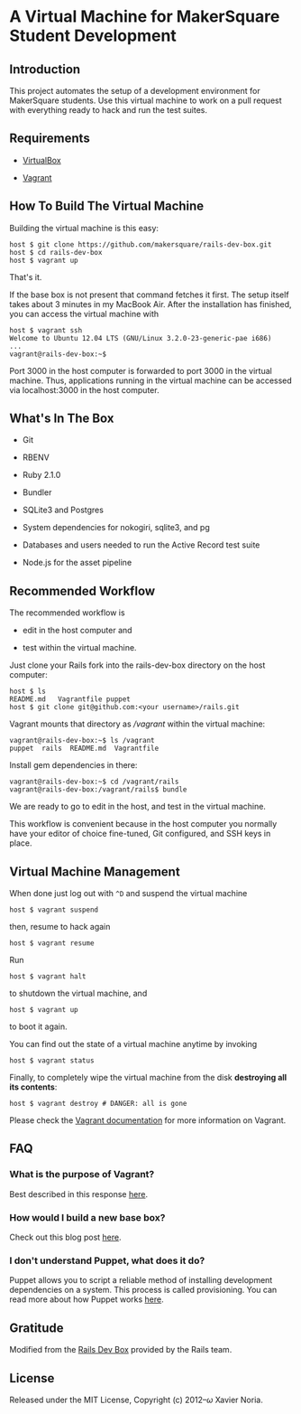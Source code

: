 # A Virtual Machine for MakerSquare Student Development

## Introduction

This project automates the setup of a development environment for MakerSquare students. Use this virtual machine to work on a pull request with everything ready to hack and run the test suites.


## Requirements

* [VirtualBox](https://www.virtualbox.org)

* [Vagrant](http://vagrantup.com)

## How To Build The Virtual Machine

Building the virtual machine is this easy:

    host $ git clone https://github.com/makersquare/rails-dev-box.git
    host $ cd rails-dev-box
    host $ vagrant up

That's it.

If the base box is not present that command fetches it first. The setup itself takes about 3 minutes in my MacBook Air. After the installation has finished, you can access the virtual machine with

    host $ vagrant ssh
    Welcome to Ubuntu 12.04 LTS (GNU/Linux 3.2.0-23-generic-pae i686)
    ...
    vagrant@rails-dev-box:~$

Port 3000 in the host computer is forwarded to port 3000 in the virtual machine. Thus, applications running in the virtual machine can be accessed via localhost:3000 in the host computer.

## What's In The Box

* Git

* RBENV

* Ruby 2.1.0

* Bundler

* SQLite3 and Postgres

* System dependencies for nokogiri, sqlite3, and pg

* Databases and users needed to run the Active Record test suite

* Node.js for the asset pipeline

## Recommended Workflow

The recommended workflow is

* edit in the host computer and

* test within the virtual machine.

Just clone your Rails fork into the rails-dev-box directory on the host computer:

    host $ ls
    README.md   Vagrantfile puppet
    host $ git clone git@github.com:<your username>/rails.git

Vagrant mounts that directory as _/vagrant_ within the virtual machine:

    vagrant@rails-dev-box:~$ ls /vagrant
    puppet  rails  README.md  Vagrantfile

Install gem dependencies in there:

    vagrant@rails-dev-box:~$ cd /vagrant/rails
    vagrant@rails-dev-box:/vagrant/rails$ bundle

We are ready to go to edit in the host, and test in the virtual machine.

This workflow is convenient because in the host computer you normally have your editor of choice fine-tuned, Git configured, and SSH keys in place.

## Virtual Machine Management

When done just log out with `^D` and suspend the virtual machine

    host $ vagrant suspend

then, resume to hack again

    host $ vagrant resume

Run

    host $ vagrant halt

to shutdown the virtual machine, and

    host $ vagrant up

to boot it again.

You can find out the state of a virtual machine anytime by invoking

    host $ vagrant status

Finally, to completely wipe the virtual machine from the disk **destroying all its contents**:

    host $ vagrant destroy # DANGER: all is gone

Please check the [Vagrant documentation](http://docs.vagrantup.com/v2/) for more information on Vagrant.

## FAQ

### What is the purpose of Vagrant?
Best described in this response [here](http://www.reddit.com/r/rails/comments/1w7sid/whats_the_purpose_of_vagrant/).

### How would I build a new base box?

Check out this blog post [here](http://tylerbird.com/blog/2014/01/27/building-a-vagrant-box-from-start-to-finish/).

### I don't understand Puppet, what does it do?

Puppet allows you to script a reliable method of installing development dependencies on a system. This process is called provisioning. You can read more about how Puppet works [here](http://docs.puppetlabs.com/).

## Gratitude

Modified from the [Rails Dev Box](https://github.com/rails/rails-dev-box) provided by the Rails team.

## License

Released under the MIT License, Copyright (c) 2012–<i>ω</i> Xavier Noria.
